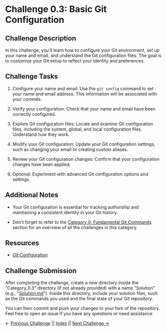 # Challenge 0.3: Basic Git Configuration

## Challenge Description

In this challenge, you'll learn how to configure your Git environment, set up your name and email, and understand the Git configuration files. The goal is to customize your Git setup to reflect your identity and preferences.

## Challenge Tasks

1. Configure your name and email: Use the `git config` command to set your name and email address. This information will be associated with your commits.

2. Verify your configuration: Check that your name and email have been correctly configured.

3. Explore Git configuration files: Locate and examine Git configuration files, including the system, global, and local configuration files. Understand how they work.

4. Modify your Git configuration: Update your Git configuration settings, such as changing your email or creating custom aliases.

5. Review your Git configuration changes: Confirm that your configuration changes have been applied.

6. Optional: Experiment with advanced Git configuration options and settings.

## Additional Notes

- Your Git configuration is essential for tracking authorship and maintaining a consistent identity in your Git history.

- Don't forget to refer to the [Category 0: Fundamental Git Commands](../about_0.md) section for an overview of all the challenges in this category.

## Resources

- [Git Configuration](https://git-scm.com/book/en/v2/Customizing-Git-Git-Configuration)

## Challenge Submission

After completing the challenge, create a new directory inside the "Category_0.3" directory (if not already provided) with a name "Solution" (e.g., "[Solution.md](./Solution.md)"). Inside this directory, include your solution files, such as the Git commands you used and the final state of your Git repository.

You can then commit and push your changes to your fork of the repository. Feel free to open an issue if you have any questions or need assistance

← [Previous Challenge](../Challenge_0.2/Challenge.md) || [Index](../../README.md) || [Next Challenge →](../Challenge_0.4/Challenge.md)
